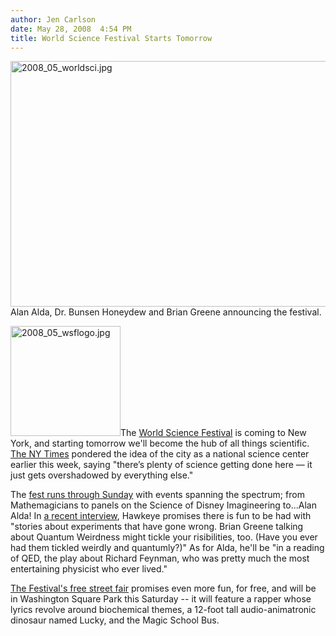 ```yaml
---
author: Jen Carlson
date: May 28, 2008  4:54 PM
title: World Science Festival Starts Tomorrow
---
```


<p><img alt="2008_05_worldsci.jpg" src="https://web.archive.org/web/20110424060638im_/http://gothamist.com/attachments/jen/2008_05_worldsci.jpg" width="590" height="393"><br>
<span class="photo_caption">Alan Alda, Dr. Bunsen Honeydew and Brian Greene announcing the festival.</span></p>

<p><img alt="2008_05_wsflogo.jpg" src="https://web.archive.org/web/20110424060638im_/http://gothamist.com/attachments/jen/2008_05_wsflogo.jpg" width="176" height="176" class="right">The <a href="https://web.archive.org/web/20110424060638/http://www.worldsciencefestival.com/">World Science Festival</a> is coming to New York, and starting tomorrow we&apos;ll become the hub of all things scientific. <a href="https://web.archive.org/web/20110424060638/http://tierneylab.blogs.nytimes.com/2008/05/27/live-from-new-york-its-the-world-science-festival/index.html?partner=rssnyt&amp;emc=rss">The NY Times</a> pondered the idea of the city as a national science center earlier this week, saying &quot;there&#x2019;s plenty of science getting done here &#x2014; it just gets overshadowed by everything else.&quot;</p>

<p>The <a href="https://web.archive.org/web/20110424060638/http://www.worldsciencefestival.com/2008-festival/events/all-events-by-date">fest runs through Sunday</a> with events spanning the spectrum; from Mathemagicians to panels on the Science of Disney Imagineering to...Alan Alda! In <a href="https://web.archive.org/web/20110424060638/http://www.236.com/blog/w/alex_leo/inappropriate_questions_for_al_1_6681.php">a recent interview</a>, Hawkeye promises there is fun to be had with &quot;stories about experiments that have gone wrong. Brian Greene talking about Quantum Weirdness might tickle your risibilities, too. (Have you ever had them tickled weirdly and quantumly?)&quot; As for Alda, he&apos;ll be &quot;in a reading of QED, the play about Richard Feynman, who was pretty much the most entertaining physicist who ever lived.&quot;</p>

<p><a href="https://web.archive.org/web/20110424060638/http://www.worldsciencefestival.com/2008-festival/events/all-events/street-fair/wsf-street-fair-sat">The Festival&apos;s free street fair</a> promises even more fun, for free, and will be in Washington Square Park this Saturday -- it will feature a rapper whose lyrics revolve around biochemical themes, a 12-foot tall audio-animatronic dinosaur named Lucky, and the Magic School Bus. </p>